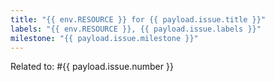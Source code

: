 ```yaml
---
title: "{{ env.RESOURCE }} for {{ payload.issue.title }}"
labels: "{{ env.RESOURCE }}, {{ payload.issue.labels }}"
milestone: "{{ payload.issue.milestone }}"
---
```


Related to: #{{ payload.issue.number }}